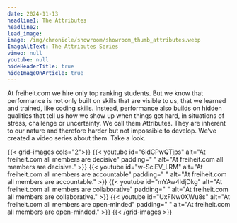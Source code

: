 ```yaml
---
date: 2024-11-13
headline1: The Attributes
headline2:
lead_image:
image: /img/chronicle/showroom/showroom_thumb_attributes.webp
ImageAltText: The Attributes Series
vimeo: null
youtube: null
hideHeaderTitle: true
hideImageOnArticle: true
---
```


At freiheit.com we hire only top ranking students. But we know that performance is not only built on skills that are visible to us, that we learned and trained, like coding skills. Instead, performance also builds on hidden qualities that tell us how we show up when things get hard, in situations of stress, challenge or uncertainty. We call them Attributes. They are inherent to our nature and therefore harder but not impossible to develop. We’ve created a video series about them. Take a look.

{{< grid-images cols="2">}}
    {{< youtube id="6idCPwQTjps" alt="At freiheit.com all members are decisive" padding=" " alt="At freiheit.com all members are decisive." >}}
    {{< youtube id="w-SciEV_LRM" alt="At freiheit.com all members are accountable" padding=" " alt="At freiheit.com all members are accountable." >}}
    {{< youtube id="mYAw4ldjDkg" alt="At freiheit.com all members are collaborative" padding=" " alt="At freiheit.com all members are collaborative." >}}
    {{< youtube id="UxFNw0XWu8s" alt="At freiheit.com all members are open-minded" padding=" " alt="At freiheit.com all members are open-minded." >}}
{{< /grid-images >}}
